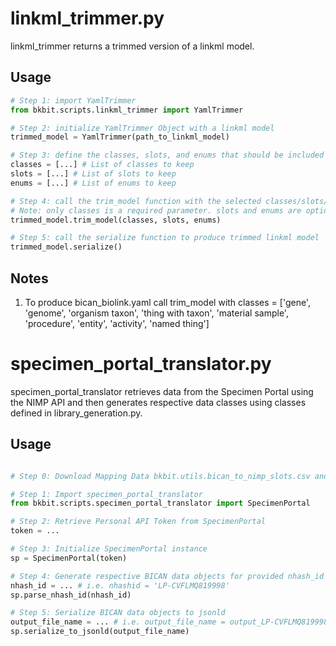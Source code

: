 # linkml_trimmer.py

linkml_trimmer returns a trimmed version of a linkml model. 
## Usage

```python
# Step 1: import YamlTrimmer
from bkbit.scripts.linkml_trimmer import YamlTrimmer

# Step 2: initialize YamlTrimmer Object with a linkml model 
trimmed_model = YamlTrimmer(path_to_linkml_model)

# Step 3: define the classes, slots, and enums that should be included in the trimmed model
classes = [...] # List of classes to keep
slots = [...] # List of slots to keep
enums = [...] # List of enums to keep

# Step 4: call the trim_model function with the selected classes/slots/enums 
# Note: only classes is a required parameter. slots and enums are optional 
trimmed_model.trim_model(classes, slots, enums)

# Step 5: call the serialize function to produce trimmed linkml model 
trimmed_model.serialize()
```

## Notes

1. To produce bican_biolink.yaml call trim_model with classes = ['gene', 'genome', 'organism taxon', 'thing with taxon', 'material sample', 'procedure', 'entity', 'activity', 'named thing']

# specimen_portal_translator.py

specimen_portal_translator retrieves data from the Specimen Portal using the NIMP API and then generates respective data classes using classes defined in library_generation.py. 

## Usage 

```python

# Step 0: Download Mapping Data bkbit.utils.bican_to_nimp_slots.csv and set correct path in specimen_portal_translator.py line 7

# Step 1: Import specimen_portal_translator
from bkbit.scripts.specimen_portal_translator import SpecimenPortal

# Step 2: Retrieve Personal API Token from SpecimenPortal
token = ... 

# Step 3: Initialize SpecimenPortal instance
sp = SpecimenPortal(token)

# Step 4: Generate respective BICAN data objects for provided nhash_id and its ancestors:
nhash_id = ... # i.e. nhashid = 'LP-CVFLMQ819998'
sp.parse_nhash_id(nhash_id)

# Step 5: Serialize BICAN data objects to jsonld 
output_file_name = ... # i.e. output_file_name = output_LP-CVFLMQ819998.jsonld
sp.serialize_to_jsonld(output_file_name)
```